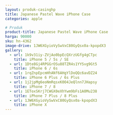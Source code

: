 ```yaml
---
layout: produk-casinghp
title: Japanese Pastel Wave iPhone Case
categories: apple

# Produk
product-title: Japanese Pastel Wave iPhone Case
harga: 90000
sku: hn-4362
image-drive: 1JW6XGyioVySwVxC80GyQsx0a-kpopdX3
gallery:
  - url: 1k9v31iy-ZVjAo0bpEcQXrzUGfg4gCTpc
    title: iPhone 5 / 5s / SE
  - url: 1Dte8Gj4RPGGrOSu88TZR4s1YYSvg9Gt5
    title: iPhone 6 / 6s
  - url: 1rqZnpEpcmHhANf6AHgYlDoQQc6avDZ24
    title: iPhone 6 Plus / 6s Plus
  - url: 1j2jpMg6eoNmRqsxK0O4JeQlnn7JHapsy
    title: iPhone 7 / 8
  - url: 1EToxSKrj7CWGX0eXhYwm9bFs1A0Mu238
    title: iPhone 7 Plus / 8 Plus
  - url: 1JW6XGyioVySwVxC80GyQsx0a-kpopdX3
    title: iPhone X
---
```

